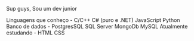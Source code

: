 Sup guys, Sou um dev junior

Linguagens que conheço -
  C/C++
  C# (puro e .NET)
  JavaScript
  Python
Banco de dados -
  PostgresSQL
  SQL Server
  MongoDb
  MySQL
Atualmente estudando -
  HTML
  CSS

<!--
**CassianoPereiraLeao/CassianoPereiraLeao** is a ✨ _special_ ✨ repository because its `README.md` (this file) appears on your GitHub profile.

Here are some ideas to get you started:

- 🔭 I’m currently working on ...
- 🌱 I’m currently learning ...
- 👯 I’m looking to collaborate on ...
- 🤔 I’m looking for help with ...
- 💬 Ask me about ...
- 📫 How to reach me: ...
- 😄 Pronouns: ...
- ⚡ Fun fact: ...
-->
